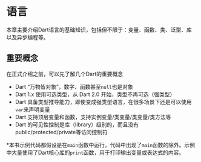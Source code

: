 # 语言

本章主要介绍Dart语言的基础知识，包括但不限于：变量、函数、类、泛型、库以及异步编程等。

## 重要概念

在正式介绍之前，可以先了解几个Dart的重要概念

* Dart “万物皆对象”，数字、函数甚至`null`也是对象
* Dart 1.x 使用可选类型，从 Dart 2.0 开始，类型不再可选（强类型）
* Dart 具备类型推导能力，即使变成强类型语言，在很多场景下还是可以使用`var`来声明变量
* Dart 支持顶层变量和函数，支持实例变量/类变量/类变量/类方法等
* Dart 的可见性控制是库（library）级别的，而且没有public/protected/private等访问控制符

\*本书示例代码都假设是在`main`函数中运行，代码中出现了`main`函数的除外。示例中大量使用了Dart核心库的`print`函数，用于打印输出变量或表达式的内容。

